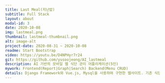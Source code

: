 ```yaml
---
title: Last Meal(지난밥)
subtitle: Full Stack
layout: about
modal-id: 3
date: 2020-10-08
img: lastmeal.png
thumbnail: lastmeal-thumbnail.png
alt: image-alt
project-date: 2020-08-31 ~ 2020-10-08
readme: Start Bootstrap
video: https://youtu.be/D4NPHyr7r24
git: https://github.com/yusoojeong/AI_lastmeal
description: AI 기반의 모바일 웹 식단 관리 어플리케이션(5인)
mywork: Frontend(Report|Graph|Search) Backend(Menu CRUD)
details: Django Framework와 Vue.js, Mysql을 사용하여 구현한 웹사이트. 기존 식단 관리 어플들과 달리 AI를 사용하여 사진 한 장으로 식단 기록을 할 수 있는 어플리케이션을 목표.
---
```

